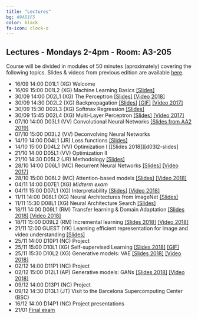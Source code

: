 ```yaml
---
title: "Lectures"
bg: #9AD1F5
color: black
fa-icon: clock-o
---
```


## Lectures - Mondays 2-4pm - Room: A3-205

Course will be divided in modules of 50 minutes (aproximately) covering the following topics. Slides & videos from previous edition are available [here](https://github.com/telecombcn-dl/lectures-all).

* 16/09 14:00 D01L1 (XG) Welcome   
* 16/09 15:00 D01L2 (XG) Machine Learning Basics [[Slides]][d01l2-slides]
* 30/09 14:00 D02L1 (XG) The Perceptron [[Slides]][d02l1-slides] [[Video 2018]][d01l2-video]
* 30/09 14:30 D02L2 (XG) Backpropagation [[Slides]][d02l2-slides] [[GIF]][d02l2-gif] [[Video 2017]][d02l2-video] 
* 30/09 15:30 D02L3 (XG) Softmax Regression [[Slides]][d02l3-slides]
* 30/09 15:45 D02L4 (XG) Multi-Layer Perceptron [[Slides]][d02l4-slides] [[Video 2017]][d02l4-video]
* 07/10 14:00 D03L1 (VV) Convolutional Neural Networks [[Slides from AA2 2019]][d03l1-slides]
* 07/10 15:00 D03L2 (VV) Deconvolving Neural Networks 
* 14/10 14:00 D04L1 (JR) Loss functions [[Slides]][d04l1-slides]
* 14/10 15:00 D04L2 (VV) Optimization I [[Slides 2018]][d03l2-slides]
* 21/10 14:00 D05L1 (VV) Optimization II 
* 21/10 14:30 D05L2 (JR) Methodology [[Slides]][d05l2-slides]
* 28/10 14:00 D06L1 (MC) Recurrent Neural Networks [[Slides]][d06l1-slides] [[Video 2017]][d06l1-video]
* 28/10 15:00 D06L2 (MC) Attention-based models [[Slides]][d06l2-slides] [[Video 2018]][d06l2-video]
* 04/11 14:00 D07E1 (XG) *Midterm exam*
* 04/11 15:00 D07L1 (XG) Interpretability [[Slides]][d07l1-slides] [[Video 2018]][d06l2-video]
* 11/11 14:00 D08L1 (XG) Neural Architectures from ImageNet [[Slides]][d08l1-slides]
* 11/11 15:30 D08L1 (XG) Neural Architecture Search [[Slides]][d08l2-slides]
* 18/11 14:00 D09L1 (RM) Transfer learning & Domain Adaptation [[Slides 2018]][d05l1-slides] [[Video 2018]][d05l1-video]
* 18/11 15:00 D09L2 (RM) Incremental learning [[Slides 2018]][d06l1-slides] [[Video 2018]][d06l1-video]
* 21/11 12:00 GUEST (YK) Learning efficient representation for image and video understanding [[Slides]][guest-slides]
* 25/11 14:00 D10P1 (NC) Project
* 25/11 15:00 D10L1 (XG) Self-supervised Learning [[Slides 2018]][d04l2-slides] [[GIF]][d04l2-gif]
* 25/11 15:30 D10L2 (XG) Generative models: VAE [[Slides 2018]][d10l2-slides] [[Video 2018]][d10l2-video]
* 02/12 14:00 D11P1 (NC) Project
* 02/12 15:00 D12L1 (AP) Generative models: GANs [[Slides 2018]][d09l1-slides] [[Video 2018]][d09l1-video]
* 09/12 14:00 D13P1 (NC) Project
* 09/12 14:30 D13L1 (JT) Visit to the Barcelona Supercomputing Center (BSC)
* 16/12 14:00 D14P1 (NC) Project presentations
* 21/01 [Final exam](https://telecos.upc.edu/ca/estudis/curs-actual/horaris-aules-i-calendaris/calendari-dexamens)

[d01l2-slides]: https://github.com/telecombcn-dl/dlai-2019/raw/master/slides/dlai_2019_d01l2_ml.pdf
[d01l2-video]: https://www.youtube.com/watch?v=cshjMqYJrTo

[d02l1-slides]: https://github.com/telecombcn-dl/dlai-2019/raw/master/slides/dlai_2019_d02l1_perceptron.pdf

[d02l2-slides]: https://github.com/telecombcn-dl/dlai-2019/raw/master/slides/dlai_2019_d02l2_backprop.pdf
[d02l2-gif]: https://github.com/telecombcn-dl/dlai-2019/raw/master/slides/dlai_2019_d02l2_backprop.gif
[d02l2-video]: https://www.youtube.com/watch?v=uub_hqDlqjc

[d02l3-slides]: https://github.com/telecombcn-dl/dlai-2019/raw/master/slides/dlai_2019_d02l3_softmax.pdf

[d02l4-slides]: https://github.com/telecombcn-dl/dlai-2019/raw/master/slides/dlai_2019_d02l4_mlp.pdf
[d02l4-video]: https://youtu.be/F03UEq8yVkI

[d03l1-slides]: https://github.com/telecombcn-dl/dlai-2019/raw/master/slides/aa2_dl_2019_06_cnn.pdf

[d04l1-slides]: https://github.com/telecombcn-dl/dlai-2019/raw/master/slides/dlai_2019_d04l1_losses.pdf

[d04l2-gif]: https://github.com/telecombcn-dl/2018-dlai/raw/master/gifs/dlai2018-d04l2-LearningWithoutAnnotations.gif
[d04l2-slides]: https://www.slideshare.net/xavigiro/deep-learning-without-annotations-xavier-giro-upc-barcelona-2018


[d05l1-slides]: https://www.slideshare.net/xavigiro/transfer-learning-and-domain-adaptation-ramon-morros-upc-2018
[d05l1-video]: https://youtu.be/ik_Up56bWLE

[d05l2-slides]: https://github.com/telecombcn-dl/dlai-2019/raw/master/slides/dlai_2019_d05l2_methodology.pdf
[d05l2-video]: https://youtu.be/HBeevCctYXM

[d06l1-slides]: https://github.com/telecombcn-dl/dlai-2019/raw/master/slides/dlai_2019_d06l1_rnn.pdf
[d06l1-video]: https://www.youtube.com/watch?v=N3DzDnzL19U

[d06l2-slides]: https://github.com/telecombcn-dl/dlai-2019/raw/master/slides/dlai_2019_d06l2_attention.pdf
[d06l2-video]: https://www.youtube.com/watch?v=9oMVVx98Hk4

[d07l1-slides]: https://github.com/telecombcn-dl/dlai-2019/raw/master/slides/dlai_2019_d07l1_interpretability.pdf

[d08l1-slides]: https://github.com/telecombcn-dl/dlai-2019/raw/master/slides/dlai_2019_d08l1_architectures.pdf

[d08l2-slides]: https://github.com/telecombcn-dl/dlai-2019/raw/master/slides/dlai_2019_d08l2_nas.pdf

[d10l2-slides]: https://www.slideshare.net/xavigiro/variational-autoencoders-vae-santiago-pascual-upc-barcelona-2018
[d10l2-video]: https://youtu.be/nSyj85PbhkI

[d09l1-slides]: https://www.slideshare.net/xavigiro/generative-adversarial-networks-gan-santiago-pascual-upc-barcelona-2018
[d09l1-video]: https://youtu.be/b3CI46RSOjU

[d09l2-slides]: https://www.slideshare.net/xavigiro/pixelcnn-wavenet-normalizing-flows-santiago-pascual-upc-barcelona-2018
[d09l2-video]: https://youtu.be/7XRpVKpbxq8
[d09l2-gif]: https://github.com/telecombcn-dl/2018-dlai/raw/master/gifs/dlai2018-d09l2-likelihood.gif

[d11l1-slides]: https://www.slideshare.net/xavigiro/reinforcement-learning-reloaded-xavier-girinieto-upc-barcelona-2018
[d11l1-gif]: https://github.com/telecombcn-dl/2018-dlai/raw/master/gifs/dlai2018-d11l1-RL.gif

[guest-slides]: https://github.com/telecombcn-dl/dlai-2019/raw/master/slides/dlai_2019_guest_kalantidis.pdf
